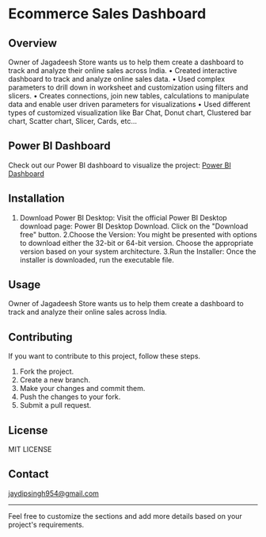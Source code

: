 # Ecommerce Sales Dashboard

## Overview

Owner of Jagadeesh Store wants us to help them create a dashboard to track and analyze their online sales across India.
• Created interactive dashboard to track and analyze online sales data.
• Used complex parameters to drill down in worksheet and customization using filters and slicers.
• Creates connections, join new tables, calculations to manipulate data and enable user driven parameters for visualizations
• Used different types of customized visualization like Bar Chat, Donut chart, Clustered bar chart, Scatter chart, Slicer, Cards, etc...

## Power BI Dashboard

Check out our Power BI dashboard to visualize the project:
[Power BI Dashboard](https://app.powerbi.com/view?r=eyJrIjoiMjVjODAwMzYtNTI5Mi00YzRkLWE4Y2ItZTg2OTJiY2M2OGM1IiwidCI6IjY5ZGJjNDU0LTgwZmEtNDgyZS1iODUxLTdjYTczOWFmYWVjYSJ9)

## Installation

1. Download Power BI Desktop:
  Visit the official Power BI Desktop download page: Power BI Desktop Download.
  Click on the "Download free" button.
2.Choose the Version:
  You might be presented with options to download either the 32-bit or 64-bit version. Choose the appropriate version based on your system architecture.
3.Run the Installer:
Once the installer is downloaded, run the executable file.

## Usage

Owner of Jagadeesh Store wants us to help them create a dashboard to track and analyze their online sales across India.

## Contributing

If you want to contribute to this project, follow these steps.

1. Fork the project.
2. Create a new branch.
3. Make your changes and commit them.
4. Push the changes to your fork.
5. Submit a pull request.

## License

MIT LICENSE

## Contact

jaydipsingh954@gmail.com

---

Feel free to customize the sections and add more details based on your project's requirements.
